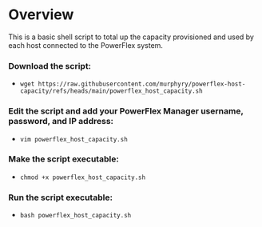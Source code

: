 # Overview
This is a basic shell script to total up the capacity provisioned and used by each host connected to the PowerFlex system.

### Download the script:
- ```wget https://raw.githubusercontent.com/murphyry/powerflex-host-capacity/refs/heads/main/powerflex_host_capacity.sh```
### Edit the script and add your PowerFlex Manager username, password, and IP address:
- ```vim powerflex_host_capacity.sh```
### Make the script executable:
- ```chmod +x powerflex_host_capacity.sh```
### Run the script executable:
- ```bash powerflex_host_capacity.sh```

